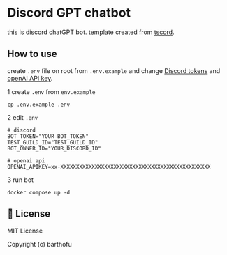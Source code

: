 # Discord GPT chatbot

this is discord chatGPT bot.
template created from [tscord](https://tscord.discbot.app/).

## How to use

create `.env` file on root from `.env.example` and change [Discord tokens](https://discord.com/developers/applications) and [openAI API key](https://platform.openai.com/account/api-keys).

1 create `.env` from `env.example`

```shell
cp .env.example .env
```

2 edit `.env` 

```text
# discord
BOT_TOKEN="YOUR_BOT_TOKEN"
TEST_GUILD_ID="TEST_GUILD_ID"
BOT_OWNER_ID="YOUR_DISCORD_ID"

# openai api
OPENAI_APIKEY=xx-XXXXXXXXXXXXXXXXXXXXXXXXXXXXXXXXXXXXXXXXXXXXXXXX
```

3 run bot

```shell
docker compose up -d
```

## 📑 License

MIT License

Copyright (c) barthofu
